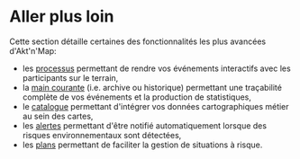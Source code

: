 # Aller plus loin

Cette section détaille certaines des fonctionnalités les plus avancées d'Akt'n'Map:
* les [processus](./workflow.md) permettant de rendre vos événements interactifs avec les participants sur le terrain,
* la [main courante](./archiving.md) (i.e. archive ou historique) permettant une traçabilité complète de vos événements et la production de statistiques,
* le [catalogue](./catalog.md) permettant d'intégrer vos données cartographiques métier au sein des cartes,
* les [alertes](./alert.md) permettant d'être notifié automatiquement lorsque des risques environnementaux sont détectées,
* les [plans](./plan.md) permettant de faciliter la gestion de situations à risque.


